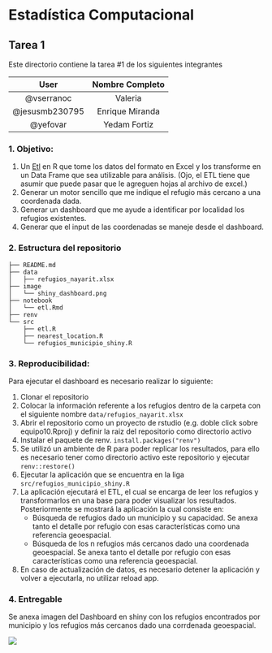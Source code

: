# Estadística Computacional

## Tarea 1
Este directorio contiene la tarea #1 de los siguientes integrantes

|User | Nombre Completo|
|:---:|:---:|
|@vserranoc|Valeria|
|@jesusmb230795|Enrique Miranda|
|@yefovar|Yedam Fortiz|

### 1. Objetivo:

1. Un [Etl](https://en.wikipedia.org/wiki/Extract,_transform,_load) en R que tome los datos del formato en Excel y los transforme en un Data Frame que sea utilizable para análisis. (Ojo, el ETL tiene que asumir que puede pasar que le agreguen hojas al archivo de excel.)
2. Generar un motor sencillo que me indique el refugio más cercano a una coordenada dada.
3. Generar un dashboard que me ayude a identificar por localidad los refugios existentes.
4. Generar que el input de las coordenadas se maneje desde el dashboard.

### 2. Estructura del repositorio

```
├── README.md
├── data
│   ├── refugios_nayarit.xlsx
├── image
│   └── shiny_dashboard.png
├── notebook
│   └── etl.Rmd
├── renv
└── src
    ├── etl.R
    ├── nearest_location.R
    └── refugios_municipio_shiny.R
```

### 3. Reproducibilidad:

Para ejecutar el dashboard es necesario realizar lo siguiente:
1. Clonar el repositorio
2. Colocar la información referente a los refugios dentro de la carpeta con el siguiente nombre ``` data/refugios_nayarit.xlsx ```
3. Abrir el repositorio como un proyecto de rstudio (e.g. doble click sobre equipo10.Rproj) y definir la raiz del repositorio como directorio activo
4. Instalar el paquete de renv. ```install.packages("renv")```
5. Se utilizó un ambiente de R para poder replicar los resultados, para ello es necesario tener como directorio activo este repositorio y ejecutar ```renv::restore()```
6. Ejecutar la aplicación que se encuentra en la liga
``` src/refugios_municipio_shiny.R ```
7. La aplicación ejecutará el ETL, el cual se encarga de leer los refugios y transformarlos en una base para poder visualizar los resultados. Posteriormente se mostrará la aplicación la cual consiste en:
    * Búsqueda de refugios dado un municipio y su capacidad. Se anexa tanto el detalle por refugio con esas características como una referencia geoespacial.
    *  Búsqueda de los n refugios más cercanos dado una coordenada geoespacial. Se anexa tanto el detalle por refugio con esas características como una referencia geoespacial.
8. En caso de actualización de datos, es necesario detener la aplicación y volver a ejecutarla, no utilizar reload app.

### 4. Entregable
Se anexa imagen del Dashboard en shiny con los refugios encontrados por municipio y los refugios más cercanos dado una corrdenada geoespacial.

<img src="https://github.com/yefovar/Estadistica-Computacional-fall2021/blob/main/proyectos/RespuestaDesastre/equipo10/image/shiny_dashboard.png">




